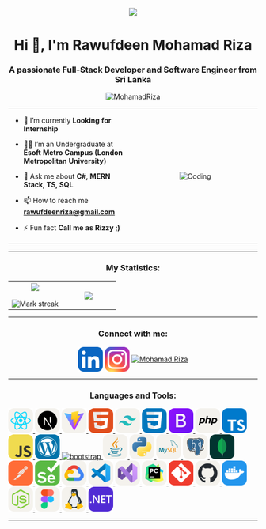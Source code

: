 <p align="center" ><img  src = "https://github.com/7oSkaaa/7oSkaaa/blob/main/Images/about_me.gif?raw=true" width = 100px></p>
<h1 align="center">Hi 👋, I'm Rawufdeen Mohamad Riza</h1>
<h3 align="center">A passionate Full-Stack Developer and Software Engineer from Sri Lanka</h3>
<p align="center"> <img src="https://komarev.com/ghpvc/?username=MohamadRiza&label=Profile%20views&color=0e75b6&style=flat" alt="MohamadRiza" /> </p>

<table align="center">
<tr border="none">
<td width="50%" align="left">
  
- 🌱 I’m currently **Looking for Internship**

- 🧑‍🎓 I’m an Undergraduate at **Esoft Metro Campus (London Metropolitan University)**

- 💬 Ask me about **C#, MERN Stack, TS, SQL**

- 📫 How to reach me **rawufdeenriza@gmail.com**
  
- ⚡ Fun fact **Call me as Rizzy ;)**

</td>
<td width="50%" align="center">

  <img align="center" alt="Coding" width="450" src="https://repository-images.githubusercontent.com/588181932/e36ec678-7984-4cdd-8e4c-a3932772ff8e">

  
  </td>
</tr>
</table>

---

<h3 align="center">My Statistics:</h3>
<p align="center">
<table align="center">
<tr border="none">
<td width="50%" align="center">
  
  <img  align="center"  src="https://github-readme-stats.vercel.app/api?username=MohamadRiza&theme=dark&show_icons=true&count_private=true" />
  <br></br>
  <img  title="🔥 Get streak stats for your profile at git.io/streak-stats" alt="Mark streak" src="https://github-readme-streak-stats.herokuapp.com/?user=MohamadRiza&theme=dark&hide_border=false" /> 
</td>
<td width="50%" align="center">

  <img  align="center"  src="https://github-readme-stats.anuraghazra1.vercel.app/api/top-langs/?username=MohamadRiza&theme=dark&hide_border=false&no-bg=true&no-frame=true&langs_count=10"/>
  
  </td>
</tr>
</table>

---

<h3 align="center">Connect with me:</h3>
<p align="center">
<a href="https://www.linkedin.com/in/mohamad-riza-rawufdeen-9a6b76254" target="blank"><img align="center" src="https://github.com/tandpfun/skill-icons/blob/main/icons/LinkedIn.svg" alt="Mohamad Riza" height="50" width="50" /></a>
<a href="https://www.instagram.com/nexasoft_com/?igsh=MXh3cnRwdTRyaTE1dQ%3D%3D" target="blank"><img align="center" src="https://github.com/tandpfun/skill-icons/blob/main/icons/Instagram.svg" alt="Mohamad Riza" height="50" width="50" /></a>
<a href="https://www.tiktok.com/@nexasoft_2025?_t=ZS-8zUuC5khCjK&_r=1" target="blank"><img align="center" src="https://store-images.s-microsoft.com/image/apps.47495.13634052595610511.c45457c9-b4af-46b0-8e61-8d7c0aec3f56.a8b71481-8a43-465d-88d6-e63add92c112" alt="Mohamad Riza" height="50" width="50" /></a>
</p>

---

<h3 align="center">Languages and Tools:</h3>
<p align="center"> 

  <a href="https://react.dev/" target="_blank" rel="noreferrer"> <img src="https://raw.githubusercontent.com/tandpfun/skill-icons/65dea6c4eaca7da319e552c09f4cf5a9a8dab2c8/icons/React-Light.svg" alt="bootstrap" width="50" height="50"/> </a> 
    <a href="https://react.dev/" target="_blank" rel="noreferrer"> <img src="https://raw.githubusercontent.com/tandpfun/skill-icons/65dea6c4eaca7da319e552c09f4cf5a9a8dab2c8/icons/NextJS-Light.svg" alt="bootstrap" width="50" height="50"/> </a> 
        <a href="https://react.dev/" target="_blank" rel="noreferrer"> <img src="https://raw.githubusercontent.com/tandpfun/skill-icons/65dea6c4eaca7da319e552c09f4cf5a9a8dab2c8/icons/Vite-Light.svg" alt="bootstrap" width="50" height="50"/> </a>
    <a href="https://react.dev/" target="_blank" rel="noreferrer"> <img src="https://raw.githubusercontent.com/tandpfun/skill-icons/65dea6c4eaca7da319e552c09f4cf5a9a8dab2c8/icons/HTML.svg" alt="bootstrap" width="50" height="50"/> </a> 
<a href="https://tailwindcss.com/" target="_blank" rel="noreferrer"> <img src="https://raw.githubusercontent.com/tandpfun/skill-icons/65dea6c4eaca7da319e552c09f4cf5a9a8dab2c8/icons/TailwindCSS-Light.svg" alt="bootstrap" width="50" height="50"/> </a> 
<a href="" target="_blank" rel="noreferrer"> <img src="https://raw.githubusercontent.com/tandpfun/skill-icons/65dea6c4eaca7da319e552c09f4cf5a9a8dab2c8/icons/CSS.svg" alt="bootstrap" width="50" height="50"/> </a>
<a href="" target="_blank" rel="noreferrer"> <img src="https://raw.githubusercontent.com/tandpfun/skill-icons/65dea6c4eaca7da319e552c09f4cf5a9a8dab2c8/icons/Bootstrap.svg" alt="bootstrap" width="50" height="50"/> </a>
<a href="" target="_blank" rel="noreferrer"> <img src="https://raw.githubusercontent.com/tandpfun/skill-icons/65dea6c4eaca7da319e552c09f4cf5a9a8dab2c8/icons/PHP-Light.svg" alt="bootstrap" width="50" height="50"/> </a> 
<a href="" target="_blank" rel="noreferrer"> <img src="https://raw.githubusercontent.com/tandpfun/skill-icons/65dea6c4eaca7da319e552c09f4cf5a9a8dab2c8/icons/TypeScript.svg" alt="bootstrap" width="50" height="50"/> </a>
<a href="" target="_blank" rel="noreferrer"> <img src="https://raw.githubusercontent.com/tandpfun/skill-icons/65dea6c4eaca7da319e552c09f4cf5a9a8dab2c8/icons/JavaScript.svg" alt="bootstrap" width="50" height="50"/> </a>
<a href="" target="_blank" rel="noreferrer"> <img src="https://raw.githubusercontent.com/tandpfun/skill-icons/65dea6c4eaca7da319e552c09f4cf5a9a8dab2c8/icons/Wordpress.svg" alt="bootstrap" width="50" height="50"/> </a>
<a href="" target="_blank" rel="noreferrer"> <img src="https://encrypted-tbn0.gstatic.com/images?q=tbn:ANd9GcTBFbHmdraI--FAJauFSpDkH2rMuXIdHfJBu-b1Gtg34QJbsv0ZDc1K02YTh4M-6kYBRAc&usqp=CAU" alt="bootstrap" width="50" height="50"/> </a>
<a href="" target="_blank" rel="noreferrer"> <img src="https://raw.githubusercontent.com/tandpfun/skill-icons/65dea6c4eaca7da319e552c09f4cf5a9a8dab2c8/icons/Java-Light.svg" alt="bootstrap" width="50" height="50"/> </a>
<a href="" target="_blank" rel="noreferrer"> <img src="https://raw.githubusercontent.com/tandpfun/skill-icons/65dea6c4eaca7da319e552c09f4cf5a9a8dab2c8/icons/Python-Light.svg" alt="bootstrap" width="50" height="50"/> </a>
<a href="" target="_blank" rel="noreferrer"> <img src="https://raw.githubusercontent.com/tandpfun/skill-icons/65dea6c4eaca7da319e552c09f4cf5a9a8dab2c8/icons/MySQL-Light.svg" alt="bootstrap" width="50" height="50"/> </a>
<a href="" target="_blank" rel="noreferrer"> <img src="https://raw.githubusercontent.com/tandpfun/skill-icons/65dea6c4eaca7da319e552c09f4cf5a9a8dab2c8/icons/PostgreSQL-Light.svg" alt="bootstrap" width="50" height="50"/> </a>
<a href="" target="_blank" rel="noreferrer"> <img src="https://raw.githubusercontent.com/tandpfun/skill-icons/65dea6c4eaca7da319e552c09f4cf5a9a8dab2c8/icons/MongoDB.svg" alt="bootstrap" width="50" height="50"/> </a>
<a href="" target="_blank" rel="noreferrer"> <img src="https://raw.githubusercontent.com/tandpfun/skill-icons/65dea6c4eaca7da319e552c09f4cf5a9a8dab2c8/icons/Postman.svg" alt="bootstrap" width="50" height="50"/> </a>
<a href="" target="_blank" rel="noreferrer"> <img src="https://raw.githubusercontent.com/tandpfun/skill-icons/65dea6c4eaca7da319e552c09f4cf5a9a8dab2c8/icons/Selenium.svg" alt="bootstrap" width="50" height="50"/> </a>
<a href="" target="_blank" rel="noreferrer"> <img src="https://raw.githubusercontent.com/tandpfun/skill-icons/65dea6c4eaca7da319e552c09f4cf5a9a8dab2c8/icons/GCP-Light.svg" alt="bootstrap" width="50" height="50"/> </a>
<a href="" target="_blank" rel="noreferrer"> <img src="https://raw.githubusercontent.com/tandpfun/skill-icons/65dea6c4eaca7da319e552c09f4cf5a9a8dab2c8/icons/VSCode-Light.svg" alt="bootstrap" width="50" height="50"/> </a>
<a href="" target="_blank" rel="noreferrer"> <img src="https://raw.githubusercontent.com/tandpfun/skill-icons/65dea6c4eaca7da319e552c09f4cf5a9a8dab2c8/icons/VisualStudio-Light.svg" alt="bootstrap" width="50" height="50"/> </a>
<a href="" target="_blank" rel="noreferrer"> <img src="https://raw.githubusercontent.com/tandpfun/skill-icons/65dea6c4eaca7da319e552c09f4cf5a9a8dab2c8/icons/PyCharm-Light.svg" alt="bootstrap" width="50" height="50"/> </a>
<a href="" target="_blank" rel="noreferrer"> <img src="https://raw.githubusercontent.com/tandpfun/skill-icons/65dea6c4eaca7da319e552c09f4cf5a9a8dab2c8/icons/Git.svg" alt="bootstrap" width="50" height="50"/> </a>
<a href="" target="_blank" rel="noreferrer"> <img src="https://raw.githubusercontent.com/tandpfun/skill-icons/65dea6c4eaca7da319e552c09f4cf5a9a8dab2c8/icons/Github-Light.svg" alt="bootstrap" width="50" height="50"/> </a>
<a href="" target="_blank" rel="noreferrer"> <img src="https://raw.githubusercontent.com/tandpfun/skill-icons/65dea6c4eaca7da319e552c09f4cf5a9a8dab2c8/icons/Docker.svg" alt="bootstrap" width="50" height="50"/> </a>
<a href="" target="_blank" rel="noreferrer"> <img src="https://raw.githubusercontent.com/tandpfun/skill-icons/65dea6c4eaca7da319e552c09f4cf5a9a8dab2c8/icons/NodeJS-Light.svg" alt="bootstrap" width="50" height="50"/> </a>
<a href="" target="_blank" rel="noreferrer"> <img src="https://raw.githubusercontent.com/tandpfun/skill-icons/65dea6c4eaca7da319e552c09f4cf5a9a8dab2c8/icons/Figma-Light.svg" alt="bootstrap" width="50" height="50"/> </a>
<a href="" target="_blank" rel="noreferrer"> <img src="https://raw.githubusercontent.com/tandpfun/skill-icons/65dea6c4eaca7da319e552c09f4cf5a9a8dab2c8/icons/Linux-Light.svg" alt="bootstrap" width="50" height="50"/> </a>
<a href="" target="_blank" rel="noreferrer"> <img src="https://raw.githubusercontent.com/tandpfun/skill-icons/65dea6c4eaca7da319e552c09f4cf5a9a8dab2c8/icons/DotNet.svg" alt="bootstrap" width="50" height="50"/> </a>



</p>

---
